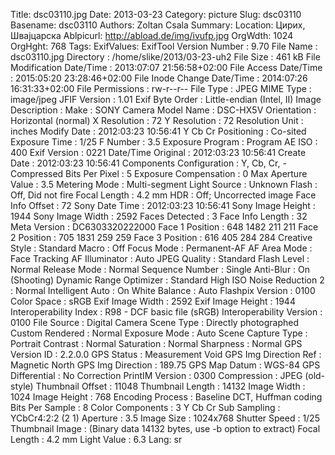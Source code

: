 Title: dsc03110.jpg
Date: 2013-03-23
Category: picture
Slug: dsc03110
Basename: dsc03110
Authors: Zoltan Csala
Summary:
Location: Цирих, Швајцарска
Ablpicurl: http://abload.de/img/ivufp.jpg
OrgWdth: 1024
OrgHght: 768
Tags:
ExifValues: ExifTool Version Number : 9.70
            File Name : dsc03110.jpg
            Directory : /home/slike/2013/03-23-uh2
            File Size : 461 kB
            File Modification Date/Time : 2013:07:07 21:56:58+02:00
            File Access Date/Time : 2015:05:20 23:28:46+02:00
            File Inode Change Date/Time : 2014:07:26 16:31:33+02:00
            File Permissions : rw-r--r--
            File Type : JPEG
            MIME Type : image/jpeg
            JFIF Version : 1.01
            Exif Byte Order : Little-endian (Intel, II)
            Image Description :
            Make : SONY
            Camera Model Name : DSC-HX5V
            Orientation : Horizontal (normal)
            X Resolution : 72
            Y Resolution : 72
            Resolution Unit : inches
            Modify Date : 2012:03:23 10:56:41
            Y Cb Cr Positioning : Co-sited
            Exposure Time : 1/25
            F Number : 3.5
            Exposure Program : Program AE
            ISO : 400
            Exif Version : 0221
            Date/Time Original : 2012:03:23 10:56:41
            Create Date : 2012:03:23 10:56:41
            Components Configuration : Y, Cb, Cr, -
            Compressed Bits Per Pixel : 5
            Exposure Compensation : 0
            Max Aperture Value : 3.5
            Metering Mode : Multi-segment
            Light Source : Unknown
            Flash : Off, Did not fire
            Focal Length : 4.2 mm
            HDR : Off; Uncorrected image
            Face Info Offset : 72
            Sony Date Time : 2012:03:23 10:56:41
            Sony Image Height : 1944
            Sony Image Width : 2592
            Faces Detected : 3
            Face Info Length : 32
            Meta Version : DC6303320222000
            Face 1 Position : 648 1482 211 211
            Face 2 Position : 705 1831 259 259
            Face 3 Position : 616 405 284 284
            Creative Style : Standard
            Macro : Off
            Focus Mode : Permanent-AF
            AF Area Mode : Face Tracking
            AF Illuminator : Auto
            JPEG Quality : Standard
            Flash Level : Normal
            Release Mode : Normal
            Sequence Number : Single
            Anti-Blur : On (Shooting)
            Dynamic Range Optimizer : Standard
            High ISO Noise Reduction 2 : Normal
            Intelligent Auto : On
            White Balance : Auto
            Flashpix Version : 0100
            Color Space : sRGB
            Exif Image Width : 2592
            Exif Image Height : 1944
            Interoperability Index : R98 - DCF basic file (sRGB)
            Interoperability Version : 0100
            File Source : Digital Camera
            Scene Type : Directly photographed
            Custom Rendered : Normal
            Exposure Mode : Auto
            Scene Capture Type : Portrait
            Contrast : Normal
            Saturation : Normal
            Sharpness : Normal
            GPS Version ID : 2.2.0.0
            GPS Status : Measurement Void
            GPS Img Direction Ref : Magnetic North
            GPS Img Direction : 189.75
            GPS Map Datum : WGS-84
            GPS Differential : No Correction
            PrintIM Version : 0300
            Compression : JPEG (old-style)
            Thumbnail Offset : 11048
            Thumbnail Length : 14132
            Image Width : 1024
            Image Height : 768
            Encoding Process : Baseline DCT, Huffman coding
            Bits Per Sample : 8
            Color Components : 3
            Y Cb Cr Sub Sampling : YCbCr4:2:2 (2 1)
            Aperture : 3.5
            Image Size : 1024x768
            Shutter Speed : 1/25
            Thumbnail Image : (Binary data 14132 bytes, use -b option to extract)
            Focal Length : 4.2 mm
            Light Value : 6.3
Lang: sr

